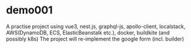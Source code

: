 # demo001
A practise project using vue3, nest.js, graphql-js, apollo-client, localstack, AWS(DynamoDB, ECS, ElasticBeanstalk etc.), docker, buildkite (and possibly k8s)
The project will re-implement the google form (incl. builder)
